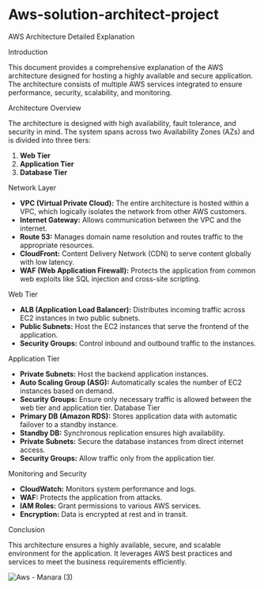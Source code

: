 # Aws-solution-architect-project

AWS Architecture Detailed Explanation

Introduction

This document provides a comprehensive explanation of the AWS architecture designed for
hosting a highly available and secure application. The architecture consists of multiple AWS
services integrated to ensure performance, security, scalability, and monitoring.

Architecture Overview

The architecture is designed with high availability, fault tolerance, and security in mind. The
system spans across two Availability Zones (AZs) and is divided into three tiers:
1. **Web Tier**
2. **Application Tier**
3. **Database Tier**
   
Network Layer

- **VPC (Virtual Private Cloud):** The entire architecture is hosted within a VPC, which
logically isolates the network from other AWS customers.
- **Internet Gateway:** Allows communication between the VPC and the internet.
- **Route 53:** Manages domain name resolution and routes traffic to the appropriate
resources.
- **CloudFront:** Content Delivery Network (CDN) to serve content globally with low
latency.
- **WAF (Web Application Firewall):** Protects the application from common web exploits
like SQL injection and cross-site scripting.

Web Tier

- **ALB (Application Load Balancer):** Distributes incoming traffic across EC2 instances in
two public subnets.
- **Public Subnets:** Host the EC2 instances that serve the frontend of the application.
- **Security Groups:** Control inbound and outbound traffic to the instances.

Application Tier

- **Private Subnets:** Host the backend application instances.
- **Auto Scaling Group (ASG):** Automatically scales the number of EC2 instances based on
demand.
- **Security Groups:** Ensure only necessary traffic is allowed between the web tier and
application tier.
Database Tier
- **Primary DB (Amazon RDS):** Stores application data with automatic failover to a
standby instance.
- **Standby DB:** Synchronous replication ensures high availability.
- **Private Subnets:** Secure the database instances from direct internet access.
- **Security Groups:** Allow traffic only from the application tier.

Monitoring and Security

- **CloudWatch:** Monitors system performance and logs.
- **WAF:** Protects the application from attacks.
- **IAM Roles:** Grant permissions to various AWS services.
- **Encryption:** Data is encrypted at rest and in transit.
  
Conclusion

This architecture ensures a highly available, secure, and scalable environment for the
application. It leverages AWS best practices and services to meet the business requirements
efficiently.



![Aws - Manara (3)](https://github.com/user-attachments/assets/4420e984-ce60-4253-808d-ea6fa2dc4247)
